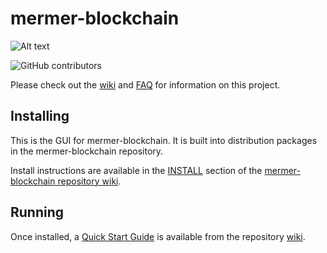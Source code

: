 # mermer-blockchain
![Alt text](https://www.mermer.net/img/mermer_logo.svg)

![GitHub contributors](https://img.shields.io/github/contributors/Mermer-Network/mermer-blockchain?logo=GitHub)

Please check out the [wiki](https://github.com/Mermer-Network/mermer-blockchain/wiki)
and [FAQ](https://github.com/Mermer-Network/mermer-blockchain/wiki/FAQ) for
information on this project.

## Installing

This is the GUI for mermer-blockchain. It is built into distribution packages in the mermer-blockchain repository.

Install instructions are available in the
[INSTALL](https://github.com/Mermer-Network/mermer-blockchain/wiki/INSTALL)
section of the
[mermer-blockchain repository wiki](https://github.com/Mermer-Network/mermer-blockchain/wiki).

## Running

Once installed, a
[Quick Start Guide](https://github.com/Mermer-Network/mermer-blockchain/wiki/Quick-Start-Guide)
is available from the repository
[wiki](https://github.com/Mermer-Network/mermer-blockchain/wiki).
